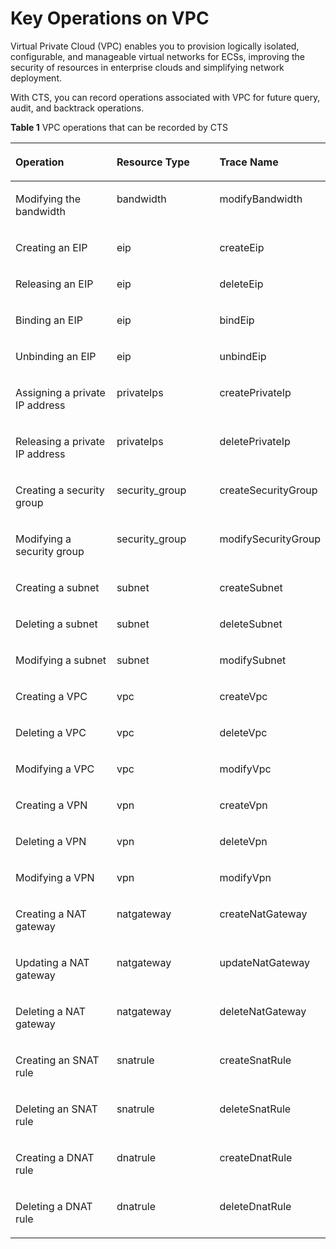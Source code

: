 # Key Operations on VPC<a name="en-us_topic_0100273725"></a>

Virtual Private Cloud \(VPC\) enables you to provision logically isolated, configurable, and manageable virtual networks for ECSs, improving the security of resources in enterprise clouds and simplifying network deployment.

With CTS, you can record operations associated with VPC for future query, audit, and backtrack operations.

**Table  1**  VPC operations that can be recorded by CTS

<a name="table179312503310"></a>
<table><thead align="left"><tr id="row1679315013318"><th class="cellrowborder" valign="top" width="33.33333333333333%" id="mcps1.2.4.1.1"><p id="p42878113339"><a name="p42878113339"></a><a name="p42878113339"></a><strong id="b039610381266"><a name="b039610381266"></a><a name="b039610381266"></a>Operation</strong></p>
</th>
<th class="cellrowborder" valign="top" width="33.33333333333333%" id="mcps1.2.4.1.2"><p id="p18287101143314"><a name="p18287101143314"></a><a name="p18287101143314"></a><strong id="b84235270610360"><a name="b84235270610360"></a><a name="b84235270610360"></a>Resource Type</strong></p>
</th>
<th class="cellrowborder" valign="top" width="33.33333333333333%" id="mcps1.2.4.1.3"><p id="p92871013333"><a name="p92871013333"></a><a name="p92871013333"></a><strong id="b891224772615"><a name="b891224772615"></a><a name="b891224772615"></a>Trace Name</strong></p>
</th>
</tr>
</thead>
<tbody><tr id="row2017020114337"><td class="cellrowborder" valign="top" width="33.33333333333333%" headers="mcps1.2.4.1.1 "><p id="p1591141414373"><a name="p1591141414373"></a><a name="p1591141414373"></a>Modifying the bandwidth</p>
</td>
<td class="cellrowborder" valign="top" width="33.33333333333333%" headers="mcps1.2.4.1.2 "><p id="p14108182920371"><a name="p14108182920371"></a><a name="p14108182920371"></a>bandwidth</p>
</td>
<td class="cellrowborder" valign="top" width="33.33333333333333%" headers="mcps1.2.4.1.3 "><p id="p2882547153711"><a name="p2882547153711"></a><a name="p2882547153711"></a>modifyBandwidth</p>
</td>
</tr>
<tr id="row530933193620"><td class="cellrowborder" valign="top" width="33.33333333333333%" headers="mcps1.2.4.1.1 "><p id="p2911171412376"><a name="p2911171412376"></a><a name="p2911171412376"></a>Creating an EIP</p>
</td>
<td class="cellrowborder" valign="top" width="33.33333333333333%" headers="mcps1.2.4.1.2 "><p id="p161081229143718"><a name="p161081229143718"></a><a name="p161081229143718"></a>eip</p>
</td>
<td class="cellrowborder" valign="top" width="33.33333333333333%" headers="mcps1.2.4.1.3 "><p id="p28821247163717"><a name="p28821247163717"></a><a name="p28821247163717"></a>createEip</p>
</td>
</tr>
<tr id="row68574393711"><td class="cellrowborder" valign="top" width="33.33333333333333%" headers="mcps1.2.4.1.1 "><p id="p2911191453712"><a name="p2911191453712"></a><a name="p2911191453712"></a>Releasing an EIP</p>
</td>
<td class="cellrowborder" valign="top" width="33.33333333333333%" headers="mcps1.2.4.1.2 "><p id="p910872933711"><a name="p910872933711"></a><a name="p910872933711"></a>eip</p>
</td>
<td class="cellrowborder" valign="top" width="33.33333333333333%" headers="mcps1.2.4.1.3 "><p id="p2882124793714"><a name="p2882124793714"></a><a name="p2882124793714"></a>deleteEip</p>
</td>
</tr>
<tr id="row58514438376"><td class="cellrowborder" valign="top" width="33.33333333333333%" headers="mcps1.2.4.1.1 "><p id="p791191410370"><a name="p791191410370"></a><a name="p791191410370"></a>Binding an EIP</p>
</td>
<td class="cellrowborder" valign="top" width="33.33333333333333%" headers="mcps1.2.4.1.2 "><p id="p21081829113716"><a name="p21081829113716"></a><a name="p21081829113716"></a>eip</p>
</td>
<td class="cellrowborder" valign="top" width="33.33333333333333%" headers="mcps1.2.4.1.3 "><p id="p10882747153711"><a name="p10882747153711"></a><a name="p10882747153711"></a>bindEip</p>
</td>
</tr>
<tr id="row286154313716"><td class="cellrowborder" valign="top" width="33.33333333333333%" headers="mcps1.2.4.1.1 "><p id="p491141410375"><a name="p491141410375"></a><a name="p491141410375"></a>Unbinding an EIP</p>
</td>
<td class="cellrowborder" valign="top" width="33.33333333333333%" headers="mcps1.2.4.1.2 "><p id="p01081229173714"><a name="p01081229173714"></a><a name="p01081229173714"></a>eip</p>
</td>
<td class="cellrowborder" valign="top" width="33.33333333333333%" headers="mcps1.2.4.1.3 "><p id="p288214473379"><a name="p288214473379"></a><a name="p288214473379"></a>unbindEip</p>
</td>
</tr>
<tr id="row108654313718"><td class="cellrowborder" valign="top" width="33.33333333333333%" headers="mcps1.2.4.1.1 "><p id="p129111414163719"><a name="p129111414163719"></a><a name="p129111414163719"></a>Assigning a private IP address</p>
</td>
<td class="cellrowborder" valign="top" width="33.33333333333333%" headers="mcps1.2.4.1.2 "><p id="p2108122911378"><a name="p2108122911378"></a><a name="p2108122911378"></a>privateIps</p>
</td>
<td class="cellrowborder" valign="top" width="33.33333333333333%" headers="mcps1.2.4.1.3 "><p id="p17882124793713"><a name="p17882124793713"></a><a name="p17882124793713"></a>createPrivateIp</p>
</td>
</tr>
<tr id="row198644314378"><td class="cellrowborder" valign="top" width="33.33333333333333%" headers="mcps1.2.4.1.1 "><p id="p17911101415378"><a name="p17911101415378"></a><a name="p17911101415378"></a>Releasing a private IP address</p>
</td>
<td class="cellrowborder" valign="top" width="33.33333333333333%" headers="mcps1.2.4.1.2 "><p id="p11099295376"><a name="p11099295376"></a><a name="p11099295376"></a>privateIps</p>
</td>
<td class="cellrowborder" valign="top" width="33.33333333333333%" headers="mcps1.2.4.1.3 "><p id="p788234743713"><a name="p788234743713"></a><a name="p788234743713"></a>deletePrivateIp</p>
</td>
</tr>
<tr id="row986134313370"><td class="cellrowborder" valign="top" width="33.33333333333333%" headers="mcps1.2.4.1.1 "><p id="p491111145373"><a name="p491111145373"></a><a name="p491111145373"></a>Creating a security group</p>
</td>
<td class="cellrowborder" valign="top" width="33.33333333333333%" headers="mcps1.2.4.1.2 "><p id="p11093293373"><a name="p11093293373"></a><a name="p11093293373"></a>security_group</p>
</td>
<td class="cellrowborder" valign="top" width="33.33333333333333%" headers="mcps1.2.4.1.3 "><p id="p14882164773714"><a name="p14882164773714"></a><a name="p14882164773714"></a>createSecurityGroup</p>
</td>
</tr>
<tr id="row0861243173713"><td class="cellrowborder" valign="top" width="33.33333333333333%" headers="mcps1.2.4.1.1 "><p id="p0911141410371"><a name="p0911141410371"></a><a name="p0911141410371"></a>Modifying a security group</p>
</td>
<td class="cellrowborder" valign="top" width="33.33333333333333%" headers="mcps1.2.4.1.2 "><p id="p11109132993714"><a name="p11109132993714"></a><a name="p11109132993714"></a>security_group</p>
</td>
<td class="cellrowborder" valign="top" width="33.33333333333333%" headers="mcps1.2.4.1.3 "><p id="p18882164723712"><a name="p18882164723712"></a><a name="p18882164723712"></a>modifySecurityGroup</p>
</td>
</tr>
<tr id="row98684333716"><td class="cellrowborder" valign="top" width="33.33333333333333%" headers="mcps1.2.4.1.1 "><p id="p11911191483713"><a name="p11911191483713"></a><a name="p11911191483713"></a>Creating a subnet</p>
</td>
<td class="cellrowborder" valign="top" width="33.33333333333333%" headers="mcps1.2.4.1.2 "><p id="p1310962914375"><a name="p1310962914375"></a><a name="p1310962914375"></a>subnet</p>
</td>
<td class="cellrowborder" valign="top" width="33.33333333333333%" headers="mcps1.2.4.1.3 "><p id="p988214733712"><a name="p988214733712"></a><a name="p988214733712"></a>createSubnet</p>
</td>
</tr>
<tr id="row12861043183714"><td class="cellrowborder" valign="top" width="33.33333333333333%" headers="mcps1.2.4.1.1 "><p id="p169118143378"><a name="p169118143378"></a><a name="p169118143378"></a>Deleting a subnet</p>
</td>
<td class="cellrowborder" valign="top" width="33.33333333333333%" headers="mcps1.2.4.1.2 "><p id="p18109172923715"><a name="p18109172923715"></a><a name="p18109172923715"></a>subnet</p>
</td>
<td class="cellrowborder" valign="top" width="33.33333333333333%" headers="mcps1.2.4.1.3 "><p id="p10882164713373"><a name="p10882164713373"></a><a name="p10882164713373"></a>deleteSubnet</p>
</td>
</tr>
<tr id="row1986154310370"><td class="cellrowborder" valign="top" width="33.33333333333333%" headers="mcps1.2.4.1.1 "><p id="p19911171414373"><a name="p19911171414373"></a><a name="p19911171414373"></a>Modifying a subnet</p>
</td>
<td class="cellrowborder" valign="top" width="33.33333333333333%" headers="mcps1.2.4.1.2 "><p id="p13109629133718"><a name="p13109629133718"></a><a name="p13109629133718"></a>subnet</p>
</td>
<td class="cellrowborder" valign="top" width="33.33333333333333%" headers="mcps1.2.4.1.3 "><p id="p1188264793714"><a name="p1188264793714"></a><a name="p1188264793714"></a>modifySubnet</p>
</td>
</tr>
<tr id="row88724310379"><td class="cellrowborder" valign="top" width="33.33333333333333%" headers="mcps1.2.4.1.1 "><p id="p5911151417376"><a name="p5911151417376"></a><a name="p5911151417376"></a>Creating a VPC</p>
</td>
<td class="cellrowborder" valign="top" width="33.33333333333333%" headers="mcps1.2.4.1.2 "><p id="p16109329193712"><a name="p16109329193712"></a><a name="p16109329193712"></a>vpc</p>
</td>
<td class="cellrowborder" valign="top" width="33.33333333333333%" headers="mcps1.2.4.1.3 "><p id="p138821347143720"><a name="p138821347143720"></a><a name="p138821347143720"></a>createVpc</p>
</td>
</tr>
<tr id="row1987204317379"><td class="cellrowborder" valign="top" width="33.33333333333333%" headers="mcps1.2.4.1.1 "><p id="p1591117148374"><a name="p1591117148374"></a><a name="p1591117148374"></a>Deleting a VPC</p>
</td>
<td class="cellrowborder" valign="top" width="33.33333333333333%" headers="mcps1.2.4.1.2 "><p id="p5109629153711"><a name="p5109629153711"></a><a name="p5109629153711"></a>vpc</p>
</td>
<td class="cellrowborder" valign="top" width="33.33333333333333%" headers="mcps1.2.4.1.3 "><p id="p988274715370"><a name="p988274715370"></a><a name="p988274715370"></a>deleteVpc</p>
</td>
</tr>
<tr id="row387124363713"><td class="cellrowborder" valign="top" width="33.33333333333333%" headers="mcps1.2.4.1.1 "><p id="p139121114193712"><a name="p139121114193712"></a><a name="p139121114193712"></a>Modifying a VPC</p>
</td>
<td class="cellrowborder" valign="top" width="33.33333333333333%" headers="mcps1.2.4.1.2 "><p id="p11109122913717"><a name="p11109122913717"></a><a name="p11109122913717"></a>vpc</p>
</td>
<td class="cellrowborder" valign="top" width="33.33333333333333%" headers="mcps1.2.4.1.3 "><p id="p10882184713719"><a name="p10882184713719"></a><a name="p10882184713719"></a>modifyVpc</p>
</td>
</tr>
<tr id="row18870434376"><td class="cellrowborder" valign="top" width="33.33333333333333%" headers="mcps1.2.4.1.1 "><p id="p16912314153713"><a name="p16912314153713"></a><a name="p16912314153713"></a>Creating a VPN</p>
</td>
<td class="cellrowborder" valign="top" width="33.33333333333333%" headers="mcps1.2.4.1.2 "><p id="p5109162963714"><a name="p5109162963714"></a><a name="p5109162963714"></a>vpn</p>
</td>
<td class="cellrowborder" valign="top" width="33.33333333333333%" headers="mcps1.2.4.1.3 "><p id="p16882114723713"><a name="p16882114723713"></a><a name="p16882114723713"></a>createVpn</p>
</td>
</tr>
<tr id="row198764323713"><td class="cellrowborder" valign="top" width="33.33333333333333%" headers="mcps1.2.4.1.1 "><p id="p1891271419372"><a name="p1891271419372"></a><a name="p1891271419372"></a>Deleting a VPN</p>
</td>
<td class="cellrowborder" valign="top" width="33.33333333333333%" headers="mcps1.2.4.1.2 "><p id="p12109142973717"><a name="p12109142973717"></a><a name="p12109142973717"></a>vpn</p>
</td>
<td class="cellrowborder" valign="top" width="33.33333333333333%" headers="mcps1.2.4.1.3 "><p id="p68821047163716"><a name="p68821047163716"></a><a name="p68821047163716"></a>deleteVpn</p>
</td>
</tr>
<tr id="row168716438370"><td class="cellrowborder" valign="top" width="33.33333333333333%" headers="mcps1.2.4.1.1 "><p id="p1912111483719"><a name="p1912111483719"></a><a name="p1912111483719"></a>Modifying a VPN</p>
</td>
<td class="cellrowborder" valign="top" width="33.33333333333333%" headers="mcps1.2.4.1.2 "><p id="p310972915378"><a name="p310972915378"></a><a name="p310972915378"></a>vpn</p>
</td>
<td class="cellrowborder" valign="top" width="33.33333333333333%" headers="mcps1.2.4.1.3 "><p id="p1788284713377"><a name="p1788284713377"></a><a name="p1788284713377"></a>modifyVpn</p>
</td>
</tr>
<tr id="row0878433372"><td class="cellrowborder" valign="top" width="33.33333333333333%" headers="mcps1.2.4.1.1 "><p id="p7912101415371"><a name="p7912101415371"></a><a name="p7912101415371"></a>Creating a NAT gateway</p>
</td>
<td class="cellrowborder" valign="top" width="33.33333333333333%" headers="mcps1.2.4.1.2 "><p id="p010982910374"><a name="p010982910374"></a><a name="p010982910374"></a>natgateway</p>
</td>
<td class="cellrowborder" valign="top" width="33.33333333333333%" headers="mcps1.2.4.1.3 "><p id="p1883347113711"><a name="p1883347113711"></a><a name="p1883347113711"></a>createNatGateway</p>
</td>
</tr>
<tr id="row128716433377"><td class="cellrowborder" valign="top" width="33.33333333333333%" headers="mcps1.2.4.1.1 "><p id="p1291241493713"><a name="p1291241493713"></a><a name="p1291241493713"></a>Updating a NAT gateway</p>
</td>
<td class="cellrowborder" valign="top" width="33.33333333333333%" headers="mcps1.2.4.1.2 "><p id="p6109192993714"><a name="p6109192993714"></a><a name="p6109192993714"></a>natgateway</p>
</td>
<td class="cellrowborder" valign="top" width="33.33333333333333%" headers="mcps1.2.4.1.3 "><p id="p10883164719379"><a name="p10883164719379"></a><a name="p10883164719379"></a>updateNatGateway</p>
</td>
</tr>
<tr id="row17881843153716"><td class="cellrowborder" valign="top" width="33.33333333333333%" headers="mcps1.2.4.1.1 "><p id="p8912141417371"><a name="p8912141417371"></a><a name="p8912141417371"></a>Deleting a NAT gateway</p>
</td>
<td class="cellrowborder" valign="top" width="33.33333333333333%" headers="mcps1.2.4.1.2 "><p id="p81096296379"><a name="p81096296379"></a><a name="p81096296379"></a>natgateway</p>
</td>
<td class="cellrowborder" valign="top" width="33.33333333333333%" headers="mcps1.2.4.1.3 "><p id="p2883447133720"><a name="p2883447133720"></a><a name="p2883447133720"></a>deleteNatGateway</p>
</td>
</tr>
<tr id="row4881043133718"><td class="cellrowborder" valign="top" width="33.33333333333333%" headers="mcps1.2.4.1.1 "><p id="p1691251413371"><a name="p1691251413371"></a><a name="p1691251413371"></a>Creating an SNAT rule</p>
</td>
<td class="cellrowborder" valign="top" width="33.33333333333333%" headers="mcps1.2.4.1.2 "><p id="p110932917371"><a name="p110932917371"></a><a name="p110932917371"></a>snatrule</p>
</td>
<td class="cellrowborder" valign="top" width="33.33333333333333%" headers="mcps1.2.4.1.3 "><p id="p14883047123710"><a name="p14883047123710"></a><a name="p14883047123710"></a>createSnatRule</p>
</td>
</tr>
<tr id="row1888154323716"><td class="cellrowborder" valign="top" width="33.33333333333333%" headers="mcps1.2.4.1.1 "><p id="p129121314183712"><a name="p129121314183712"></a><a name="p129121314183712"></a>Deleting an SNAT rule</p>
</td>
<td class="cellrowborder" valign="top" width="33.33333333333333%" headers="mcps1.2.4.1.2 "><p id="p13109112917372"><a name="p13109112917372"></a><a name="p13109112917372"></a>snatrule</p>
</td>
<td class="cellrowborder" valign="top" width="33.33333333333333%" headers="mcps1.2.4.1.3 "><p id="p19883194720375"><a name="p19883194720375"></a><a name="p19883194720375"></a>deleteSnatRule</p>
</td>
</tr>
<tr id="row1012475273612"><td class="cellrowborder" valign="top" width="33.33333333333333%" headers="mcps1.2.4.1.1 "><p id="p291251433720"><a name="p291251433720"></a><a name="p291251433720"></a>Creating a DNAT rule</p>
</td>
<td class="cellrowborder" valign="top" width="33.33333333333333%" headers="mcps1.2.4.1.2 "><p id="p210952910373"><a name="p210952910373"></a><a name="p210952910373"></a>dnatrule</p>
</td>
<td class="cellrowborder" valign="top" width="33.33333333333333%" headers="mcps1.2.4.1.3 "><p id="p188839474374"><a name="p188839474374"></a><a name="p188839474374"></a>createDnatRule</p>
</td>
</tr>
<tr id="row1388843123715"><td class="cellrowborder" valign="top" width="33.33333333333333%" headers="mcps1.2.4.1.1 "><p id="p20912214153714"><a name="p20912214153714"></a><a name="p20912214153714"></a>Deleting a DNAT rule</p>
</td>
<td class="cellrowborder" valign="top" width="33.33333333333333%" headers="mcps1.2.4.1.2 "><p id="p410952914379"><a name="p410952914379"></a><a name="p410952914379"></a>dnatrule</p>
</td>
<td class="cellrowborder" valign="top" width="33.33333333333333%" headers="mcps1.2.4.1.3 "><p id="p3883174712378"><a name="p3883174712378"></a><a name="p3883174712378"></a>deleteDnatRule</p>
</td>
</tr>
</tbody>
</table>

